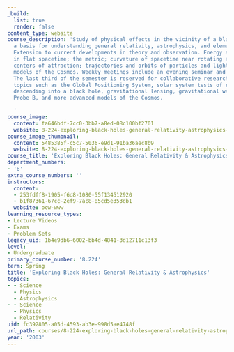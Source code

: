 ```yaml
---
_build:
  list: true
  render: false
content_type: website
course_description: 'Study of physical effects in the vicinity of a black hole as
  a basis for understanding general relativity, astrophysics, and elements of cosmology.
  Extension to current developments in theory and observation. Energy and momentum
  in flat spacetime; the metric; curvature of spacetime near rotating and nonrotating
  centers of attraction; trajectories and orbits of particles and light; elementary
  models of the Cosmos. Weekly meetings include an evening seminar and recitation.
  The last third of the semester is reserved for collaborative research projects on
  topics such as the Global Positioning System, solar system tests of relativity,
  descending into a black hole, gravitational lensing, gravitational waves, Gravity
  Probe B, and more advanced models of the Cosmos.

  '
course_image:
  content: fa646bdf-7cc0-3bb7-a8ed-08c100bf2701
  website: 8-224-exploring-black-holes-general-relativity-astrophysics-spring-2003
course_image_thumbnail:
  content: 5485385f-c5c7-5036-e9d1-91ba36aec8b9
  website: 8-224-exploring-black-holes-general-relativity-astrophysics-spring-2003
course_title: 'Exploring Black Holes: General Relativity & Astrophysics'
department_numbers:
- '8'
extra_course_numbers: ''
instructors:
  content:
  - 253fdff8-1905-f6d8-1080-55f134512920
  - b1f87361-67cc-2ef9-7ac8-85cd5e353db1
  website: ocw-www
learning_resource_types:
- Lecture Videos
- Exams
- Problem Sets
legacy_uid: 1b4e9db6-6002-bb4d-4841-3d12711c13f3
level:
- Undergraduate
primary_course_number: '8.224'
term: Spring
title: 'Exploring Black Holes: General Relativity & Astrophysics'
topics:
- - Science
  - Physics
  - Astrophysics
- - Science
  - Physics
  - Relativity
uid: fc392805-a05d-4593-ab3e-998d5ae4748f
url_path: courses/8-224-exploring-black-holes-general-relativity-astrophysics-spring-2003
year: '2003'
---
```

